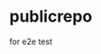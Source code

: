 # publicrepo
for e2e test



























































































































































































































































































































































































































































































































































































































































































































































































































































































































































































































































































































































































































































































































































































































































































































































































































































































































































































































































































































































































































































































































































































































































































































































































































































































































































































































































































































































































































































































































































































































































































































































































































































































































































































































































































































































































































































































